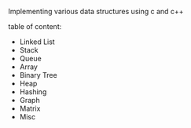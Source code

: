 Implementing various data structures using c and c++

table of content:

- Linked List
- Stack
- Queue
- Array
- Binary Tree
- Heap
- Hashing
- Graph
- Matrix
- Misc
